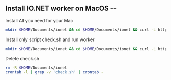 ## Install IO.NET worker on MacOS --
Install All you need for your Mac
```Bash
mkdir $HOME/Documents/ionet && cd $HOME/Documents/ionet && curl -L https://github.com/ukrmine/ionet/raw/main/install_mac.sh -o install_mac.sh && chmod +x install_mac.sh && ./install_mac.sh
```
Install only script check.sh and run worker
```Bash
mkdir $HOME/Documents/ionet && cd $HOME/Documents/ionet && curl -L https://github.com/ukrmine/ionet/raw/main/check_mac.sh -o check_mac.sh && chmod +x check_mac.sh && ./check_mac.sh
```
Delete check.sh
```Bash
rm -R $HOME/Documents/ionet
crontab -l | grep -v 'check.sh' | crontab -
```
